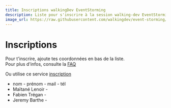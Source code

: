 ```yaml
---
title: Inscriptions walkingDev EventStorming
description: Liste pour s'inscrire à la session walking-dev EventStorming
image_url: https://raw.githubusercontent.com/walkingdev/event-storming/master/media/inscription.jpg
---
```



# Inscriptions

Pour t'inscrire, ajoute tes coordonnées en bas de la liste.  
Pour plus d'infos, consulte la [FAQ](http://walkingdev.fr/#walkingdev/event-storming/blob/master/v34/faq.md)  

Ou utilise ce service [inscription](https://www.eventbrite.fr/e/billets-event-storming-la-tete-dans-la-tempete-32820147946)

* nom - prénom - mail - tél
* Maïtané Lenoir -
* Fabien Trégan -
* Jeremy Barthe -
